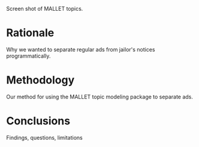 Screen shot of MALLET topics.

# Rationale

Why we wanted to separate regular ads from jailor's notices programmatically. 

# Methodology

Our method for using the MALLET topic modeling package to separate ads.

# Conclusions

Findings, questions, limitations


